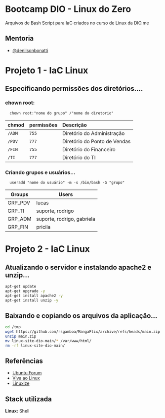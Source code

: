 
# Bootcamp DIO - Linux do Zero

Arquivos de Bash Script para IaC criados no curso de Linux da DIO.me

##


## Mentoria
- [@denilsonbonatti](https://github.com/denilsonbonatti)

##
# Projeto 1 - IaC Linux


## Especificando permissões dos diretórios....

### chown root:

```http
  chown root:"nome do grupo" /"nome do diretorio"
```

| chmod   | permissões   | Descrição                           |
| :------ | :--- | :---------------------------------- |
| `/ADM` | `755` | Diretório do Administração |
| `/PDV` | `777` | Diretório do Ponto de Vendas |
| `/FIN` | `755` | Diretório do Financeiro |
| `/TI`  | `777` | Diretório do TI |

### Criando grupos e usuários...

```http
  useradd "nome do usuário" -m -s /bin/bash -G "grupo"
```
| Groups       | Users            |
| ------------ | -----------------| 
| GRP_PDV      | lucas |
| GRP_TI       | suporte, rodrigo |
| GRP_ADM      | suporte, rodrigo, gabriela |
| GRP_FIN      | pricila |

##
# Projeto 2 - IaC Linux


## Atualizando o servidor e instalando apache2 e unzip...

```bash
apt-get update
apt-get upgrade -y
apt-get install apache2 -y
apt-get install unzip -y
```


## Baixando e copiando os arquivos da aplicação...

```bash
cd /tmp
wget https://github.com/rsgamboa/MangaFlix/archive/refs/heads/main.zip
unzip main.zip
mv linux-site-dio-main/* /var/www/html/
rm -rf linux-site-dio-main/
```
## Referências

 - [Ubuntu Forum](https://ubuntuforum-br.org/)
 - [Viva ao Linux](https://www.vivaolinux.com.br/)
 - [Linuxize](https://linuxize.com/)


## Stack utilizada

**Linux:** Shell

